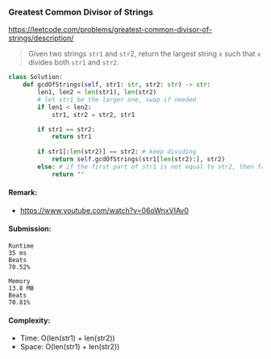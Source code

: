 ### Greatest Common Divisor of Strings
https://leetcode.com/problems/greatest-common-divisor-of-strings/description/
>Given two strings `str1` and `str`2, return the largest string `x` such that `x` divides both `str1` and `str2`.

```python
class Solution:
    def gcdOfStrings(self, str1: str, str2: str) -> str:
        len1, len2 = len(str1), len(str2)
        # let str1 be the larger one, swap if needed
        if len1 < len2:
            str1, str2 = str2, str1

        if str1 == str2:
            return str1
        
        if str1[:len(str2)] == str2: # keep dividing
            return self.gcdOfStrings(str1[len(str2):], str2)
        else: # if the first part of str1 is not equal to str2, then failed
            return ""
```
#### Remark:
- https://www.youtube.com/watch?v=06oWnxVIAv0
#### Submission:
```
Runtime
35 ms
Beats
70.52%

Memory
13.8 MB
Beats
70.81%
```
#### Complexity:
- Time: O(len(str1) + len(str2))
- Space: O(len(str1) + len(str2))
